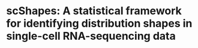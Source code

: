 # scShapes: A statistical framework for identifying distribution shapes in single-cell RNA-sequencing data
